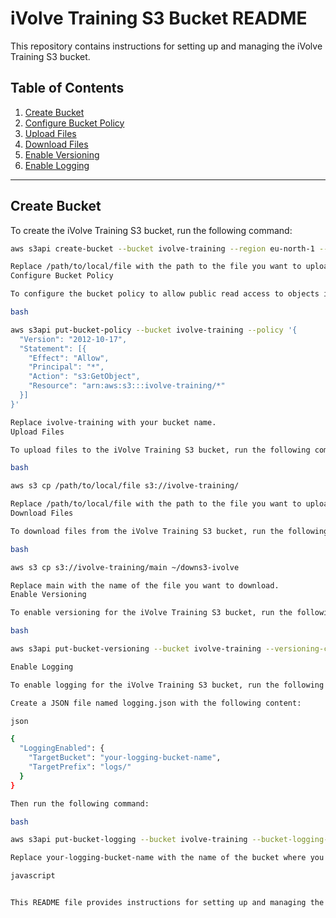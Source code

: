


# iVolve Training S3 Bucket README

This repository contains instructions for setting up and managing the iVolve Training S3 bucket.

## Table of Contents

1. [Create Bucket](#create-bucket)
2. [Configure Bucket Policy](#configure-bucket-policy)
3. [Upload Files](#upload-files)
4. [Download Files](#download-files)
5. [Enable Versioning](#enable-versioning)
6. [Enable Logging](#enable-logging)

---

## Create Bucket

To create the iVolve Training S3 bucket, run the following command:

```bash
aws s3api create-bucket --bucket ivolve-training --region eu-north-1 --create-bucket-configuration LocationConstraint=eu-north-1

Replace /path/to/local/file with the path to the file you want to upload and ivolve-training with your desired bucket name.
Configure Bucket Policy

To configure the bucket policy to allow public read access to objects in the bucket, run the following command:

bash

aws s3api put-bucket-policy --bucket ivolve-training --policy '{
  "Version": "2012-10-17",
  "Statement": [{
    "Effect": "Allow",
    "Principal": "*",
    "Action": "s3:GetObject",
    "Resource": "arn:aws:s3:::ivolve-training/*"
  }]
}'

Replace ivolve-training with your bucket name.
Upload Files

To upload files to the iVolve Training S3 bucket, run the following command:

bash

aws s3 cp /path/to/local/file s3://ivolve-training/

Replace /path/to/local/file with the path to the file you want to upload.
Download Files

To download files from the iVolve Training S3 bucket, run the following command:

bash

aws s3 cp s3://ivolve-training/main ~/downs3-ivolve

Replace main with the name of the file you want to download.
Enable Versioning

To enable versioning for the iVolve Training S3 bucket, run the following command:

bash

aws s3api put-bucket-versioning --bucket ivolve-training --versioning-configuration Status=Enabled

Enable Logging

To enable logging for the iVolve Training S3 bucket, run the following command:

Create a JSON file named logging.json with the following content:

json

{
  "LoggingEnabled": {
    "TargetBucket": "your-logging-bucket-name",
    "TargetPrefix": "logs/"
  }
}

Then run the following command:

bash

aws s3api put-bucket-logging --bucket ivolve-training --bucket-logging-status file://logging.json

Replace your-logging-bucket-name with the name of the bucket where you want to store logs.

javascript


This README file provides instructions for setting up and managing the iVolve Training S3 bucket. You can save it as a markdown file (e.g., `README.md`) in your repository.


